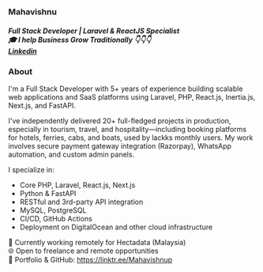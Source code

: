 <h3>Mahavishnu</h3>
<h5>
  Full Stack Developer | Laravel & ReactJS Specialist <br>
  🎓 I help Business Grow Traditionally 👇👇👇<br />
  <a href="https://www.linkedin.com/in/developermahavishnu" target="_blank">Linkedin</a>
</h5>

<h3>About</h3>
<div>
  <p>I'm a Full Stack Developer with 5+ years of experience building scalable web applications and SaaS platforms using Laravel, PHP, React.js, Inertia.js, Next.js, and FastAPI.</p>
  <p>I've independently delivered 20+ full-fledged projects in production, especially in tourism, travel, and hospitality—including booking platforms for hotels, ferries, cabs, and boats, used by lackks monthly users. My work involves secure payment gateway integration (Razorpay), WhatsApp automation, and custom admin panels.</p>
  <span>I specialize in:</span>
</div>

<p>

* Core PHP, Laravel, React.js, Next.js
* Python & FastAPI
* RESTful and 3rd-party API integration
* MySQL, PostgreSQL
* CI/CD, GitHub Actions
* Deployment on DigitalOcean and other cloud infrastructure

💼 Currently working remotely for Hectadata (Malaysia)<br>
🌐 Open to freelance and remote opportunities<br>
🔗 Portfolio & GitHub: https://linktr.ee/Mahavishnup
</p>

